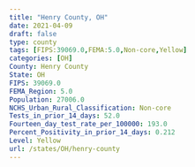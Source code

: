 ```yaml
---
title: "Henry County, OH"
date: 2021-04-09
draft: false
type: county
tags: [FIPS:39069.0,FEMA:5.0,Non-core,Yellow]
categories: [OH]
County: Henry County
State: OH
FIPS: 39069.0
FEMA_Region: 5.0
Population: 27006.0
NCHS_Urban_Rural_Classification: Non-core
Tests_in_prior_14_days: 52.0
Fourteen_day_test_rate_per_100000: 193.0
Percent_Positivity_in_prior_14_days: 0.212
Level: Yellow
url: /states/OH/henry-county
---
```



